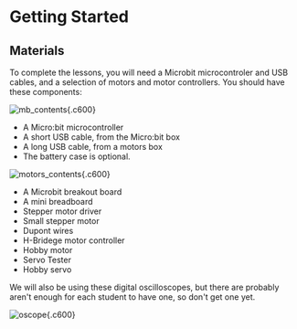 # Getting Started 

## Materials

To complete the lessons, you will need a Microbit microcontroler and USB cables,
and a selection of motors and motor controllers. You should have these components: 

![mb_contents](https://images.jointheleague.org/motors/microbit_contents.png){.c600}

* A Micro:bit microcontroller
* A short USB cable, from the Micro:bit box
* A long USB cable, from a motors box
* The battery case is optional. 

![motors_contents](https://images.jointheleague.org/motors/box_contents.png){.c600}

* A Microbit breakout board
* A mini breadboard
* Stepper motor driver
* Small stepper motor
* Dupont wires
* H-Bridege motor controller
* Hobby motor
* Servo Tester
* Hobby servo


We will also be using these digital oscilloscopes, but there are probably aren't
enough for each student to have one, so don't get one yet. 

![oscope](https://images.jointheleague.org/motors/oscope.png){.c600}


